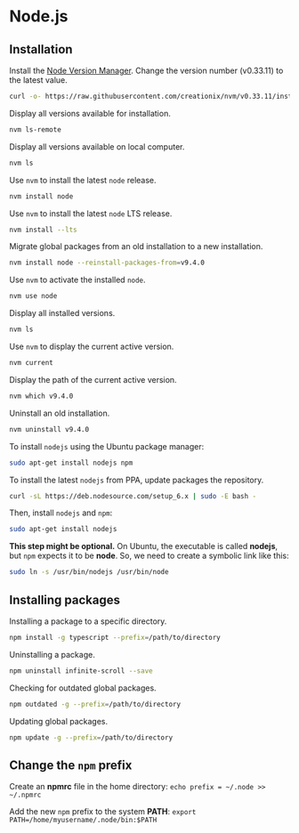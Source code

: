 Node.js
=======


Installation
--------------------------------------------------

Install the [Node Version Manager](https://github.com/creationix/nvm). Change the version number (v0.33.11) to the latest value.

```sh
curl -o- https://raw.githubusercontent.com/creationix/nvm/v0.33.11/install.sh | bash
```

Display all versions available for installation.

```sh
nvm ls-remote
```

Display all versions available on local computer.

```sh
nvm ls
```

Use `nvm` to install the latest `node` release.

```sh
nvm install node
```

Use `nvm` to install the latest `node` LTS release.

```sh
nvm install --lts
```

Migrate global packages from an old installation to a new installation.

```sh
nvm install node --reinstall-packages-from=v9.4.0
```

Use `nvm` to activate the installed `node`.

```sh
nvm use node
```

Display all installed versions.

```sh
nvm ls
```

Use `nvm` to display the current active version.

```sh
nvm current
```

Display the path of the current active version.

```sh
nvm which v9.4.0
```

Uninstall an old installation.

```sh
nvm uninstall v9.4.0
```


To install `nodejs` using the Ubuntu package manager:

```sh
sudo apt-get install nodejs npm
```

To install the latest `nodejs` from PPA, update packages the repository.

```sh
curl -sL https://deb.nodesource.com/setup_6.x | sudo -E bash -
```

Then, install `nodejs` and `npm`:

```sh
sudo apt-get install nodejs
```

**This step might be optional.** On Ubuntu, the executable is called **nodejs**, but `npm` expects it to be **node**. So, we need to create a symbolic link like this:

```sh
sudo ln -s /usr/bin/nodejs /usr/bin/node
```


Installing packages
--------------------------------------------------

Installing a package to a specific directory.

```sh
npm install -g typescript --prefix=/path/to/directory
```

Uninstalling a package.

```sh
npm uninstall infinite-scroll --save
```

Checking for outdated global packages.

```sh
npm outdated -g --prefix=/path/to/directory
```

Updating global packages.

```sh
npm update -g --prefix=/path/to/directory
```


Change the `npm` prefix
--------------------------------------------------

Create an **npmrc** file in the home directory:
`echo prefix = ~/.node >> ~/.npmrc`

Add the new `npm` prefix to the system **PATH**:
`export PATH=/home/myusername/.node/bin:$PATH`